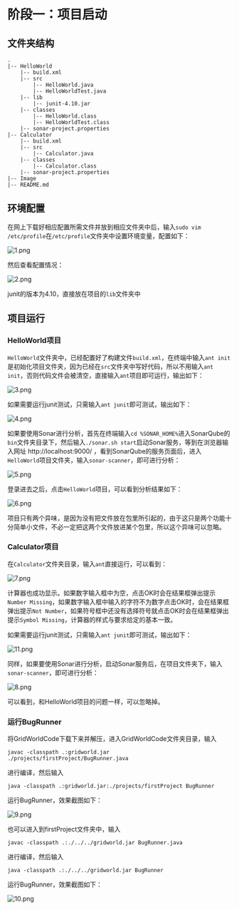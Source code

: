 # 阶段一：项目启动

## 文件夹结构

```
.
|-- HelloWorld
    |-- build.xml
    |-- src
        |-- HelloWorld.java
        |-- HelloWorldTest.java
    |-- lib
        |-- junit-4.10.jar
    |-- classes
        |-- HelloWorld.class
        |-- HelloWorldTest.class
    |-- sonar-project.properties
|-- Calculator
    |-- build.xml
    |-- src
        |-- Calculator.java
    |-- classes
        |-- Calculator.class
    |-- sonar-project.properties
|-- Image
|-- README.md
```

## 环境配置

在网上下载好相应配置所需文件并放到相应文件夹中后，输入`sudo vim /etc/profile`在`/etc/profile`文件夹中设置环境变量，配置如下：

![1.png](./Image/1.png)

然后查看配置情况：

![2.png](./Image/2.png)

junit的版本为4.10，直接放在项目的`lib`文件夹中

## 项目运行

### HelloWorld项目

`HelloWorld`文件夹中，已经配置好了构建文件`build.xml`，在终端中输入`ant init`是初始化项目文件夹，因为已经在`src`文件夹中写好代码，所以不用输入`ant init`，否则代码文件会被清空，直接输入`ant`项目即可运行，输出如下：

![3.png](./Image/3.png)

如果需要运行junit测试，只需输入`ant junit`即可测试，输出如下：

![4.png](./Image/4.png)

如果要使用Sonar进行分析，首先在终端输入`cd %SONAR_HOME%`进入SonarQube的`bin`文件夹目录下，然后输入`./sonar.sh start`启动Sonar服务，等到在浏览器输入网址 http://localhost:9000/ ，看到SonarQube的服务页面后，进入`HelloWorld`项目文件夹，输入`sonar-scanner`，即可进行分析：

![5.png](./Image/5.png)

登录进去之后，点击`HelloWorld`项目，可以看到分析结果如下：

![6.png](./Image/6.png)

项目只有两个异味，是因为没有把文件放在包里所引起的，由于这只是两个功能十分简单小文件，不必一定把这两个文件放进某个包里，所以这个异味可以忽略。

### Calculator项目

在`Calculator`文件夹目录，输入`ant`直接运行，可以看到：

![7.png](./Image/7.png)

计算器也成功显示。如果数字输入框中为空，点击OK时会在结果框弹出提示`Number Missing`，如果数字输入框中输入的字符不为数字点击OK时，会在结果框弹出提示`Not Number`，如果符号框中还没有选择符号就点击OK时会在结果框弹出提示`Symbol Missing`，计算器的样式与要求给定的基本一致。

如果需要运行junit测试，只需输入`ant junit`即可测试，输出如下：

![11.png](./Image/11.png)

同样，如果要使用Sonar进行分析，启动Sonar服务后，在项目文件夹下，输入`sonar-scanner`，即可进行分析：

![8.png](./Image/8.png)

可以看到，和HelloWorld项目的问题一样，可以忽略掉。

### 运行BugRunner

将GridWorldCode下载下来并解压，进入GridWorldCode文件夹目录，输入

```
javac -classpath .:gridworld.jar ./projects/firstProject/BugRunner.java
```

进行编译，然后输入

```
java -classpath .:gridworld.jar:./projects/firstProject BugRunner
```

运行BugRunner，效果截图如下：

![9.png](./Image/9.png)

也可以进入到firstProject文件夹中，输入

```
javac -classpath .:./../../gridworld.jar BugRunner.java
```

进行编译，然后输入

```
java -classpath .:./../../gridworld.jar BugRunner
```

运行BugRunner，效果截图如下：

![10.png](./Image/10.png)
